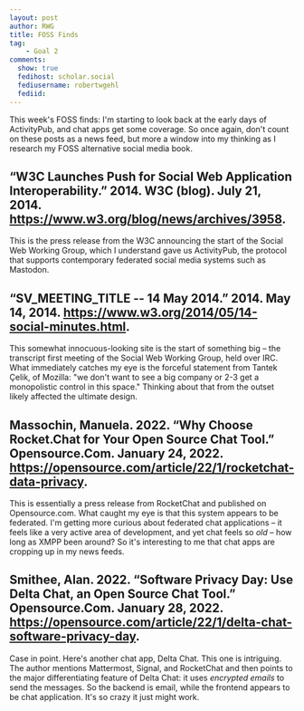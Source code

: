 ```yaml
---
layout: post
author: RWG
title: FOSS Finds
tag:
    - Goal 2
comments: 
  show: true
  fedihost: scholar.social
  fediusername: robertwgehl
  fediid: 
---
```

This week's FOSS finds: I'm starting to look back at the early days of ActivityPub, and chat apps get some coverage. So once again, don't count on these posts as a news feed, but more a window into my thinking as I research my FOSS alternative social media book.

<!-- more -->

## “W3C Launches Push for Social Web Application Interoperability.” 2014. W3C (blog). July 21, 2014. https://www.w3.org/blog/news/archives/3958.

This is the press release from the W3C announcing the start of the Social Web Working Group, which I understand gave us ActivityPub, the protocol that supports contemporary federated social media systems such as Mastodon.

## “SV_MEETING_TITLE -- 14 May 2014.” 2014. May 14, 2014. https://www.w3.org/2014/05/14-social-minutes.html.
This somewhat innocuous-looking site is the start of something big – the transcript first meeting of the Social Web Working Group, held over IRC. What immediately catches my eye is the forceful statement from Tantek Çelik, of Mozilla: "we don't want to see a big company or 2-3 get a monopolistic control in this space." Thinking about that from the outset likely affected the ultimate design.

## Massochin, Manuela. 2022. “Why Choose Rocket.Chat for Your Open Source Chat Tool.” Opensource.Com. January 24, 2022. https://opensource.com/article/22/1/rocketchat-data-privacy.
This is essentially a press release from RocketChat and published on Opensource.com. What caught my eye is that this system appears to be federated. I'm getting more curious about federated chat applications – it feels like a very active area of development, and yet chat feels so *old* – how long as XMPP been around? So it's interesting to me that chat apps are cropping up in my news feeds.

## Smithee, Alan. 2022. “Software Privacy Day: Use Delta Chat, an Open Source Chat Tool.” Opensource.Com. January 28, 2022. https://opensource.com/article/22/1/delta-chat-software-privacy-day.
Case in point. Here's another chat app, Delta Chat. This one is intriguing. The author mentions Mattermost, Signal, and RocketChat and then points to the major differentiating feature of Delta Chat: it uses *encrypted emails* to send the messages. So the backend is email, while the frontend appears to be chat application. It's so crazy it just might work.